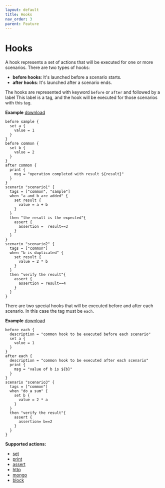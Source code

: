 ```yaml
---
layout: default
title: Hooks
nav_order: 3
parent: Feature
---
```


<link rel="stylesheet" href="../../../assets/css/custom.css">

# Hooks

A hook represents a set of actions that will be executed for one or more scenarios.
There are two types of hooks:

- **before hooks**: It's launched before a scenario starts.
- **after hooks**: It's launched after a scenario ends.

The hooks are represented with keyword `before` or `after` and followed by a label 
This label is a tag, and the hook will be executed for those scenarios with this tag.


**Example** [download](https://raw.githubusercontent.com/wesovilabs-tools/orion-examples/master/site/feature006.hcl)
```hcl
before sample {
  set a {
    value = 1
  }
}
before common {
  set b {
    value = 2
  }
}
after common {
  print {
    msg = "operation completed with result ${result}"
  }
}
scenario "scenario1" {
  tags = ["common", "sample"]
  when "a and b are added" {
    set result {
      value = a + b
    }
  }
  then "the result is the expected"{
    assert {
      assertion =  result==3
    }
  }
}
scenario "scenario2" {
  tags = ["common"]
  when "b is duplicated" {
    set result {
      value = 2 * b
    }
  }
  then "verify the result"{
    assert {
      assertion = result==4
    }
  }
}
```

There are two special hooks that will be executed before and after each scenario. In this case
the tag must be `each`.  

**Example** [download](https://raw.githubusercontent.com/wesovilabs-tools/orion-examples/master/site/feature007.hcl)
```hcl
before each {
  description = "common hook to be executed before each scenario"
  set a {
    value = 1
  }
}
after each {
  description = "common hook to be executed after each scenario"
  print {
    msg = "value of b is ${b}"
  }
}
scenario "scenario3" {
  tags = ["common"]
  when "do a sum" {
    set b {
      value = 2 * a
    }
  }
  then "verify the result"{
    assert {
      assertion= b==2
    }
  }
}
```

**Supported actions:**

- [set](../../actions/set)
- [print](../../actions/print)
- [assert](../../actions/assert)
- [http](../../actions/http)
- [mongo](../../actions/http)
- [block](../../actions/block)